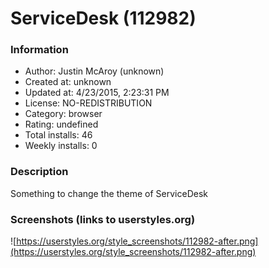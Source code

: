 # ServiceDesk (112982)

### Information
- Author: Justin McAroy (unknown)
- Created at: unknown
- Updated at: 4/23/2015, 2:23:31 PM
- License: NO-REDISTRIBUTION
- Category: browser
- Rating: undefined
- Total installs: 46
- Weekly installs: 0


### Description
Something to change the theme of ServiceDesk


### Screenshots (links to userstyles.org)
![https://userstyles.org/style_screenshots/112982-after.png](https://userstyles.org/style_screenshots/112982-after.png)


